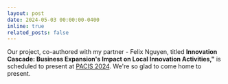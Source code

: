 ```yaml
---
layout: post
date: 2024-05-03 00:00:00-0400
inline: true
related_posts: false
---
```

Our project, co-authored with my partner - Felix Nguyen, titled **Innovation Cascade: Business Expansion's Impact on Local Innovation Activities,"** is scheduled to present at [PACIS 2024](https://pacis2024.aisconferences.org/). We're so glad to come home to present.

